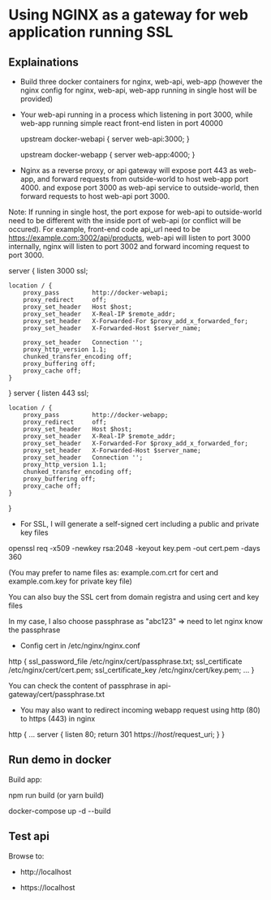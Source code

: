 # Using NGINX as a gateway for web application running SSL
## Explainations

- Build three docker containers for nginx, web-api, web-app (however the nginx config for nginx, web-api, web-app running in single host will be provided)

- Your web-api running in a process which listening in port 3000, while web-app running simple react front-end listen in port 40000

    upstream docker-webapi {
        server web-api:3000;
    }
 
    upstream docker-webapp {
        server web-app:4000;
    }

- Nginx as a reverse proxy, or api gateway will expose port 443 as web-app, and forward requests from outside-world to host web-app port 4000.
and expose port 3000 as web-api service to outside-world, then forward requests to host web-api port 3000.

Note: If running in single host, the port expose for web-api to outside-world need to be different with the inside port of web-api (or conflict will be occured). For example, front-end code api_url need to be https://example.com:3002/api/products, web-api will listen to port 3000 internally, nginx will listen to port 3002 and forward incoming request to port 3000.

server {
    listen 3000 ssl;

    location / {
        proxy_pass         http://docker-webapi;
        proxy_redirect     off;
        proxy_set_header   Host $host;
        proxy_set_header   X-Real-IP $remote_addr;
        proxy_set_header   X-Forwarded-For $proxy_add_x_forwarded_for;
        proxy_set_header   X-Forwarded-Host $server_name;

        proxy_set_header   Connection '';
        proxy_http_version 1.1;
        chunked_transfer_encoding off;
        proxy_buffering off;
        proxy_cache off;
    }
  }
  server {
    listen 443 ssl;

    location / {
        proxy_pass         http://docker-webapp;
        proxy_redirect     off;
        proxy_set_header   Host $host;
        proxy_set_header   X-Real-IP $remote_addr;
        proxy_set_header   X-Forwarded-For $proxy_add_x_forwarded_for;
        proxy_set_header   X-Forwarded-Host $server_name;
        proxy_set_header   Connection '';
        proxy_http_version 1.1;
        chunked_transfer_encoding off;
        proxy_buffering off;
        proxy_cache off;
    }
  }

- For SSL, I will generate a self-signed cert including a public and private key files

openssl req -x509 -newkey rsa:2048 -keyout key.pem -out cert.pem -days 360

(You may prefer to name files as: example.com.crt for cert and example.com.key for private key file)

You can also buy the SSL cert from domain registra and using cert and key files

In my case, I also choose passphrase as "abc123" => need to let nginx know the passphrase

- Config cert in /etc/nginx/nginx.conf

http {
    ssl_password_file /etc/nginx/cert/passphrase.txt;
    ssl_certificate /etc/nginx/cert/cert.pem;
    ssl_certificate_key /etc/nginx/cert/key.pem;
  ...
}

You can check the content of passphrase in api-gateway/cert/passphrase.txt

- You may also want to redirect incoming webapp request using http (80) to https (443) in nginx

http {
  ...
  server {
     listen 80;
     return 301 https://$host/$request_uri;
  }
}

## Run demo in docker

Build app:

npm run build
(or yarn build)

docker-compose up -d --build

## Test api
Browse to:
- http://localhost

- https://localhost